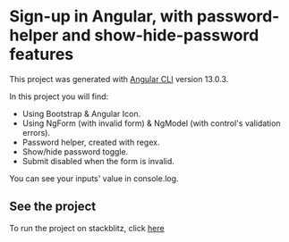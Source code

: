 # Sign-up in Angular, with password-helper and show-hide-password features
This project was generated with [Angular CLI](https://github.com/angular/angular-cli) version 13.0.3.

In this project you will find:
- Using Bootstrap & Angular Icon.
- Using NgForm (with invalid form) & NgModel (with control's validation errors).
- Password helper, created with regex.
- Show/hide password toggle.
- Submit disabled when the form is invalid.

You can see your inputs' value in console.log.

## See the project
To run the project on stackblitz, click [here](https://stackblitz.com/github/emmepi92/singup-angular)
